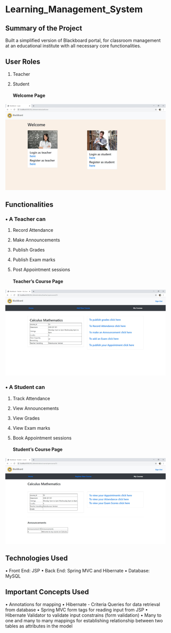 # Learning_Management_System


## Summary of the Project
Built a simplified version of Blackboard portal, for classroom management
at an educational institute with all necessary core functionalities.


## User Roles
1. Teacher
2. Student

    #### Welcome Page
![database](Welcome_Page.jpg)

## Functionalities

### • A Teacher can
1. Record Attendance
2. Make Announcements
3. Publish Grades
4. Publish Exam marks
5. Post Appointment sessions

    #### Teacher’s Course Page
![database](Teacher_Course_Page.jpg)

### • A Student can
1. Track Attendance
2. View Announcements
3. View Grades
4. View Exam marks
5. Book Appointment sessions

    #### Student’s Course Page
![database](Student_Course_Page.jpg)

## Technologies Used
• Front End: JSP
• Back End: Spring MVC and Hibernate
• Database: MySQL

## Important Concepts Used
• Annotations for mapping
• Hibernate - Criteria Queries for data retrieval from database
• Spring MVC form tags for reading input from JSP
• Hibernate Validator to validate input constrains (form validation)
• Many to one and many to many mappings for establishing relationship
between two tables as attributes in the model
